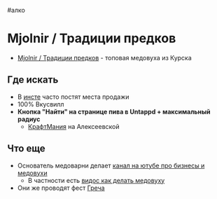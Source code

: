#алко 

# Mjolnir / Традиции предков

- [Mjolnir / Традиции предков](https://mjolnir.pro/) - топовая медовуха из Курска

## Где искать

- В [инсте](https://www.instagram.com/mjolnir_brewery/) часто постят места продажи
- 100% Вкусвилл
- **Кнопка "Найти" на странице пива в Untappd + максимальный радиус**
	- [КрафтМания](https://www.instagram.com/kraftmania_29/) на Алексеевской

## Что еще

- Основатель медоварни делает [канал на ютубе про бизнесы и медовухи](https://www.youtube.com/@user-yb4xr6uc6f/featured)
	- В частности есть [видос как делать медовуху](https://www.youtube.com/watch?v=V9N35ttYWxY)
- Они же проводят фест [Греча](Греча.md)